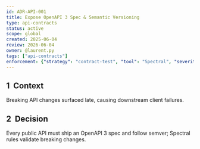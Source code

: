 ```yaml
---
id: ADR-API-001
title: Expose OpenAPI 3 Spec & Semantic Versioning
type: api-contracts
status: active
scope: global
created: 2025-06-04
review: 2026-06-04
owner: @laurent.py
tags: ["api-contracts"]
enforcement: {"strategy": "contract-test", "tool": "Spectral", "severity": "error"}
---
```

## 1  Context
Breaking API changes surfaced late, causing downstream client failures.

## 2  Decision
Every public API must ship an OpenAPI 3 spec and follow semver; Spectral rules validate breaking changes.
